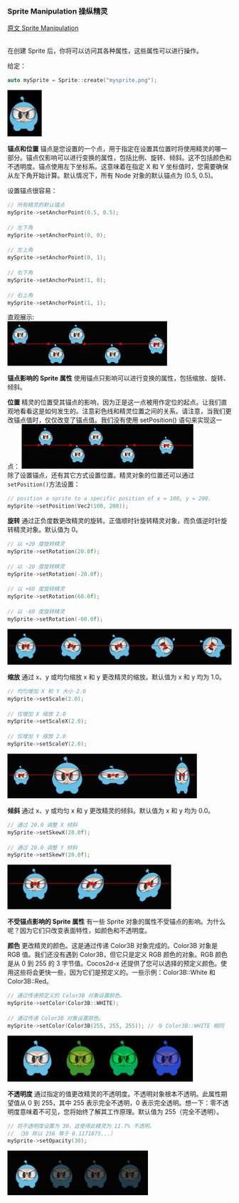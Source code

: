 ### Sprite Manipulation  操纵精灵
[原文 Sprite Manipulation](https://docs.cocos2d-x.org/cocos2d-x/v4/en/sprites/manipulation.html) 
<br>
<br>

在创建 Sprite 后，你将可以访问其各种属性，这些属性可以进行操作。<br>

给定：<br>

```cpp
auto mySprite = Sprite::create("mysprite.png");
```
![sprite](../002002%20Creating%20Sprites/i1.png)

**锚点和位置**
锚点是您设置的一个点，用于指定在设置其位置时将使用精灵的哪一部分。锚点仅影响可以进行变换的属性，包括比例、旋转、倾斜。这不包括颜色和不透明度。锚点使用左下坐标系。这意味着在指定 X 和 Y 坐标值时，您需要确保从左下角开始计算。默认情况下，所有 Node 对象的默认锚点为 (0.5, 0.5)。<br>

设置锚点很容易：<br>

```cpp
// 所有精灵的默认锚点
mySprite->setAnchorPoint(0.5, 0.5);

// 左下角
mySprite->setAnchorPoint(0, 0);

// 左上角
mySprite->setAnchorPoint(0, 1);

// 右下角
mySprite->setAnchorPoint(1, 0);

// 右上角
mySprite->setAnchorPoint(1, 1);
```
直观展示:<br>
![sprite](./i6.png)<br>

**锚点影响的 Sprite 属性**
使用锚点只影响可以进行变换的属性，包括缩放、旋转、倾斜。

**位置**
精灵的位置受其锚点的影响，因为正是这一点被用作定位的起点。让我们直观地看看这是如何发生的。注意彩色线和精灵位置之间的关系。请注意，当我们更改锚点值时，仅仅改变了锚点值。我们没有使用 setPosition() 语句来实现这一点：
![sprite](./i9.png)<br>
除了设置锚点，还有其它方式设置位置。精灵对象的位置还可以通过`setPosition()`方法设置：
```cpp
// position a sprite to a specific position of x = 100, y = 200.
mySprite->setPosition(Vec2(100, 200));
```

**旋转**
通过正负度数更改精灵的旋转。正值顺时针旋转精灵对象，而负值逆时针旋转精灵对象。默认值为 0。

```cpp
// 以 +20 度旋转精灵
mySprite->setRotation(20.0f);

// 以 -20 度旋转精灵
mySprite->setRotation(-20.0f);

// 以 +60 度旋转精灵
mySprite->setRotation(60.0f);

// 以 -60 度旋转精灵
mySprite->setRotation(-60.0f);
```
![sprite](./i8.png)<br>

**缩放**
通过 x、y 或均匀缩放 x 和 y 更改精灵的缩放。默认值为 x 和 y 均为 1.0。

```cpp
// 均匀增加 X 和 Y 大小 2.0
mySprite->setScale(2.0);

// 仅增加 X 缩放 2.0
mySprite->setScaleX(2.0);

// 仅增加 Y 缩放 2.0
mySprite->setScaleY(2.0);
```
![sprite](./i5.png)<br>

**倾斜**
通过 x、y 或均匀 x 和 y 更改精灵的倾斜。默认值为 x 和 y 均为 0.0。

```cpp
// 通过 20.0 调整 X 倾斜
mySprite->setSkewX(20.0f);

// 通过 20.0 调整 Y 倾斜
mySprite->setSkewY(20.0f);
```
![sprite](./i7.png)<br>

**不受锚点影响的 Sprite 属性**
有一些 Sprite 对象的属性不受锚点的影响。为什么呢？因为它们只改变表面特性，如颜色和不透明度。

**颜色**
更改精灵的颜色。这是通过传递 Color3B 对象完成的。Color3B 对象是 RGB 值。我们还没有遇到 Color3B，但它只是定义 RGB 颜色的对象。RGB 颜色是从 0 到 255 的 3 字节值。Cocos2d-x 还提供了您可以选择的预定义颜色。使用这些将会更快一些，因为它们是预定义的。一些示例：Color3B::White 和 Color3B::Red。

```cpp
// 通过传递预定义的 Color3B 对象设置颜色。
mySprite->setColor(Color3B::WHITE);

// 通过传递 Color3B 对象设置颜色。
mySprite->setColor(Color3B(255, 255, 255)); // 与 Color3B::WHITE 相同
```
![sprite](./i10.png)<br>

**不透明度**
通过指定的值更改精灵的不透明度。不透明对象根本不透明。此属性期望值从 0 到 255，其中 255 表示完全不透明，0 表示完全透明。想一下：零不透明度意味着不可见，您将始终了解其工作原理。默认值为 255（完全不透明）。

```cpp
// 将不透明度设置为 30，这使得此精灵为 11.7% 不透明。
// （30 除以 256 等于 0.1171875...）
mySprite->setOpacity(30);
```
![sprite](./i11.png)<br>